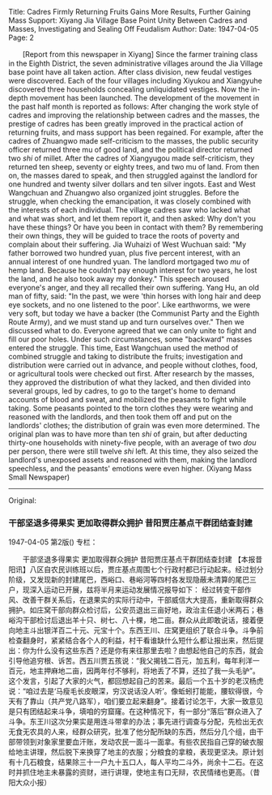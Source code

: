Title: Cadres Firmly Returning Fruits Gains More Results, Further Gaining Mass Support: Xiyang Jia Village Base Point Unity Between Cadres and Masses, Investigating and Sealing Off Feudalism
Author:
Date: 1947-04-05
Page: 2

　　[Report from this newspaper in Xiyang] Since the farmer training class in the Eighth District, the seven administrative villages around the Jia Village base point have all taken action. After class division, new feudal vestiges were discovered. Each of the four villages including Xiyukou and Xiangyuhe discovered three households concealing unliquidated vestiges. Now the in-depth movement has been launched. The development of the movement in the past half month is reported as follows:
    After changing the work style of cadres and improving the relationship between cadres and the masses, the prestige of cadres has been greatly improved in the practical action of returning fruits, and mass support has been regained. For example, after the cadres of Zhuangwo made self-criticism to the masses, the public security officer returned three mu of good land, and the political director returned two *shi* of millet. After the cadres of Xiangyugou made self-criticism, they returned ten sheep, seventy or eighty trees, and two mu of land. From then on, the masses dared to speak, and then struggled against the landlord for one hundred and twenty silver dollars and ten silver ingots. East and West Wangchuan and Zhuangwo also organized joint struggles. Before the struggle, when checking the emancipation, it was closely combined with the interests of each individual. The village cadres saw who lacked what and what was short, and let them report it, and then asked: Why don't you have these things? Or have you been in contact with them? By remembering their own things, they will be guided to trace the roots of poverty and complain about their suffering. Jia Wuhaizi of West Wuchuan said: "My father borrowed two hundred yuan, plus five percent interest, with an annual interest of one hundred yuan. The landlord mortgaged two *mu* of hemp land. Because he couldn't pay enough interest for two years, he lost the land, and he also took away my donkey." This speech aroused everyone's anger, and they all recalled their own suffering. Yang Hu, an old man of fifty, said: "In the past, we were 'thin horses with long hair and deep eye sockets, and no one listened to the poor'. Like earthworms, we were very soft, but today we have a backer (the Communist Party and the Eighth Route Army), and we must stand up and turn ourselves over." Then we discussed what to do. Everyone agreed that we can only unite to fight and fill our poor holes. Under such circumstances, some "backward" masses entered the struggle. This time, East Wangchuan used the method of combined struggle and taking to distribute the fruits; investigation and distribution were carried out in advance, and people without clothes, food, or agricultural tools were checked out first. After research by the masses, they approved the distribution of what they lacked, and then divided into several groups, led by cadres, to go to the target's home to demand accounts of blood and sweat, and mobilized the peasants to fight while taking. Some peasants pointed to the torn clothes they were wearing and reasoned with the landlords, and then took them off and put on the landlords' clothes; the distribution of grain was even more determined. The original plan was to have more than ten *shi* of grain, but after deducting thirty-one households with ninety-five people, with an average of two *dou* per person, there were still twelve *shi* left. At this time, they also seized the landlord's unexposed assets and reasoned with them, making the landlord speechless, and the peasants' emotions were even higher. (Xiyang Mass Small Newspaper)



<hr /> 

Original: 


### 干部坚退多得果实  更加取得群众拥护  昔阳贾庄基点干群团结查封建

1947-04-05
第2版()
专栏：

　　干部坚退多得果实
    更加取得群众拥护
    昔阳贾庄基点干群团结查封建
    【本报昔阳讯】八区自农民训练班以后，贾庄基点周围七个行政村都已行动起来。经过划分阶级，又发现新的封建尾巴，西峪口、巷峪河等四村各发现隐蔽未清算的尾巴三户，现深入运动已开展，兹将半月来运动发展情况报导如下：
    经过转变干部作风、改善干群关系后，在退果实的实际行动中，干部威信大大提高，重新取得群众拥护。如庄窝干部向群众检讨后，公安员退出三亩好地，政治主任退小米两石；巷峪沟干部检讨后退出羊十只、树七、八十棵，地二亩。群众从此即敢说话，接着便向地主斗出银洋百二十元、元宝十个。东西王川、庄窝更组织了联合斗争。斗争前检查翻身时，紧紧结合各个人的利益，村干看谁缺什么短什么都让报出来，然后提出：你为什么没有这些东西？还是你有来往那里去啦？由想起他自己的东西，就会引导他追穷根、诉苦。西五川贾五孩说：“我父揭钱二百元，加五利，每年利洋一百元，地主押麻地二亩，因两年付不够利，将地丢了不算，还拉了我一头毛驴”。这个发言，引起了大家的火气，都回想起自己的苦来。最后一个五十岁的老汉杨虎说：“咱过去是‘马瘦毛长皮眼深，穷汉说话没人听’。像蚯蚓打能能，腰软得很，今天有了靠山（共产党八路军），咱们要立起来翻身”。接着讨论怎干，大家一致意见是只有团结起来斗争，填咱的穷窟窿。在这种情况下，有一部分“落后”群众进入了斗争。东王川这次分果实是用连斗带拿的办法；事先进行调查与分配，先检出无衣无食无农具的人来，经群众研究，批准了他分配所缺的东西，然后分几个组，由干部带领到对象家里要血汗账，发动农民一面斗一面拿。有些农民指自己穿的破衣服给地主讲理，然后脱下来换穿了地主的衣服；分粮食的拿粮，表现更坚决。原计划有十几石粮食，结果除三十一户九十五口人，每人平均二斗外，尚余十二石。在这时并抓住地主未暴露的资财，进行讲理，使地主有口无辩，农民情绪也更高。（昔阳大众小报）
